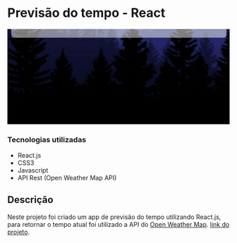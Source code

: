 # Previsão do tempo - React

![weather-react](./gifs/weather-react-example.gif)

### Tecnologias utilizadas

- React.js
- CSS3
- Javascript
- API Rest (Open Weather Map API)

## Descrição

Neste projeto foi criado um app de previsão do tempo utilizando React.js, para retornar o tempo atual foi utilizado a API do [Open Weather Map](https://openweathermap.org/). [link do projeto](https://owlcarousel2.github.io/OwlCarousel2/).
